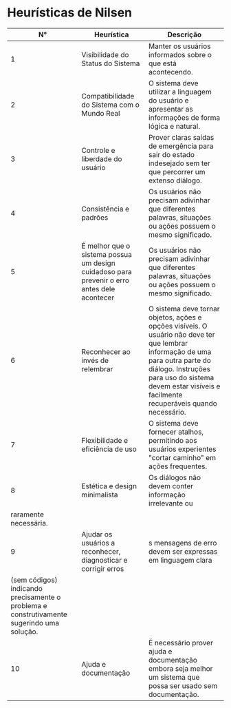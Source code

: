 # Heurísticas de Nilsen

| N° | Heurística | Descrição |
|----|------------|-----------|
| 1  |Visibilidade do Status do Sistema |Manter os usuários informados sobre o que está acontecendo.|
| 2  |Compatibilidade do Sistema com o Mundo Real|O sistema deve utilizar a linguagem do usuário e apresentar as informações de forma lógica e natural.|
| 3  |Controle e liberdade do usuário|Prover claras saídas de emergência para sair do estado indesejado sem ter que percorrer um extenso diálogo.|
| 4  |Consistência e padrões| Os usuários não precisam adivinhar que diferentes palavras, situações ou ações possuem o mesmo significado.|
| 5  |É melhor que o sistema possua um design cuidadoso para prevenir o erro antes dele acontecer|Os usuários não precisam adivinhar que diferentes palavras, situações ou ações possuem o mesmo significado.|
| 6  |Reconhecer ao invés de relembrar| O sistema deve tornar objetos, ações e opções visíveis. O usuário não deve ter que lembrar informação de uma para outra parte do diálogo. Instruções para uso do sistema devem estar visíveis e facilmente recuperáveis quando necessário.|
| 7  |Flexibilidade e eficiência de uso|O sistema deve fornecer atalhos, permitindo aos usuários experientes "cortar caminho" em ações frequentes.|
| 8  |Estética e design minimalista|Os diálogos não devem conter informação irrelevante ou
raramente necessária.|
| 9  |Ajudar os usuários a reconhecer, diagnosticar e corrigir erros|s mensagens de erro devem ser expressas em linguagem clara
(sem códigos) indicando precisamente o problema e construtivamente sugerindo uma solução.|
| 10 |Ajuda e documentação|É necessário prover ajuda e documentação embora seja melhor um sistema que possa ser usado sem documentação.|
